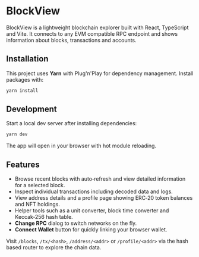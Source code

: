 # BlockView

BlockView is a lightweight blockchain explorer built with React, TypeScript and Vite. It connects to any EVM compatible RPC endpoint and shows information about blocks, transactions and accounts.

## Installation

This project uses **Yarn** with Plug'n'Play for dependency management. Install packages with:

```bash
yarn install
```

## Development

Start a local dev server after installing dependencies:

```bash
yarn dev
```

The app will open in your browser with hot module reloading.

## Features

- Browse recent blocks with auto‑refresh and view detailed information for a selected block.
- Inspect individual transactions including decoded data and logs.
- View address details and a profile page showing ERC‑20 token balances and NFT holdings.
- Helper tools such as a unit converter, block time converter and Keccak‑256 hash table.
- **Change RPC** dialog to switch networks on the fly.
- **Connect Wallet** button for quickly linking your browser wallet.

Visit `/blocks`, `/tx/<hash>`, `/address/<addr>` or `/profile/<addr>` via the hash based router to explore the chain data.

